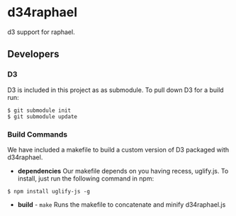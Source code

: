 d34raphael
==========

d3 support for raphael.

Developers
----------
### D3 ###
D3 is included in this project as as submodule. To pull down D3 for a build run:

```
$ git submodule init
$ git submodule update
```

### Build Commands ###
We have included a makefile to build a custom version of D3 packaged with d34raphael. 

+ **dependencies**
Our makefile depends on you having recess, uglify.js. To install, just run the following command in npm:

```
$ npm install uglify-js -g
```

+ **build** - `make`
Runs the  makefile to concatenate and minify d34raphael.js
